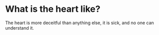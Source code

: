 # What is the heart like?

The heart is more deceitful than anything else, it is sick, and no one can understand it.
